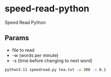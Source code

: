# speed-read-python
Speed Read Python
## Params
- file to read
- -w (words per minute)
- -s (time before changing to next word)

```bash
python3.11 speedread.py tea.txt -w 300 -s 0.1
```
